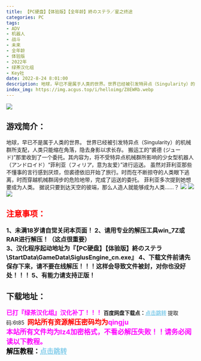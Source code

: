 ```yaml
---
title: 【PC硬盘】【体验版】【全年龄】終のステラ／星之终途
categories: PC
tags:
- ADV
- 机器人
- 战斗
- 未来
- 全年龄
- 体验版
- 2022年
- 绿茶汉化组
- Key社
date: 2022-8-24 8:01:00
description: 地球，早已不是属于人类的世界。世界已经被引发特异点（Singularity）的机械群所支配，人类只能缩在角落，隐去身影以求长存。搬运工的“裘德 (ジュード)”那里收到了一个委托。其内容为，将不受特异点机械群所影响的少女型机器人（アンドロイド）“菲利亚（フィリア，意为友爱）”进行运送。虽然对菲利亚那些不懂事的言行感到厌烦，但裘德依旧开始了旅行。时而在不断掠夺的人类眼下逃离，时而穿越机械群阔步的危险地带，完成了运送的委托。菲利亚多次提到她想要成为人类。据说只要到达天空的彼端，那么人造人就能够成为人类……？
index_img: https://img.acgus.top/i/helloimg/Z8EWRb.webp
---
```

![](https://img.acgus.top/i/helloimg/Z8EWRb.webp)
## 游戏简介：
地球，早已不是属于人类的世界。
世界已经被引发特异点（Singularity）的机械群所支配，人类只能缩在角落，隐去身影以求长存。
搬运工的“裘德 (ジュード)”那里收到了一个委托。其内容为，将不受特异点机械群所影响的少女型机器人（アンドロイド）“菲利亚（フィリア，意为友爱）”进行运送。
虽然对菲利亚那些不懂事的言行感到厌烦，但裘德依旧开始了旅行。时而在不断掠夺的人类眼下逃离，时而穿越机械群阔步的危险地带，完成了运送的委托。
菲利亚多次提到她想要成为人类。
据说只要到达天空的彼端，那么人造人就能够成为人类……？
![](https://img.acgus.top/i/helloimg/Z8EMl1.webp)
![](https://img.acgus.top/i/helloimg/Z8E2IK.webp)
![](https://img.acgus.top/i/helloimg/Z8E9Lo.webp)
<br>







## <font color=#FF0000 >注意事项：</font>
<font size=3><b>1、未满18岁请自觉关闭本页面！
2、请用专业的解压工具win_7Z或RAR进行解压！（这点很重要）  
3、汉化程序起动地址为『【PC硬盘】【体验版】終のステラ\StartData\GameData\SiglusEngine_cn.exe』
4、下载文件前请先保存下来，请不要在线解压！！！这样会导致文件被封，对你也没好处！！！
5、有能力请支持正版！</b></font>

## 下载地址：
<font color=#FF00FF size=3>**已打『绿茶汉化组』汉化补丁！！！**</font>
<b>百度网盘下载点：</b><a href="https://pan.baidu.com/s/1kBx-JKYLQ_FutLaWJ11N6g?pwd=6t85" style="color: #87CEEB;"><b>点击跳转</b></a> 提取码:6t85
<a style="padding: 0" href="https://post.qingju.org/AD/"><img style="max-width:100%" src="https://img.acgus.top/i/2024/07/478f689b8021d8d499ab43d21acf137a.gif" alt=""></a>
<b><font color=#FF0000 size=4>网站所有资源解压密码均为</b></font><b><font color=#FF00FF size=4>qingju</font><font color=#FF0000 ></font></b><br><b><font color=#FF00FF size=4>本站所有文件均为lz4加密格式，不看必解压失败！！请务必阅读以下教程。</b></font><br><b><font color=#000 size=4>解压教程：</b><a href="https://post.qingju.org/tutorial/000/" style="color: #87CEEB;"><b>点击跳转</b></a>